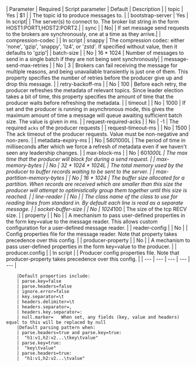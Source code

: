 


| Parameter | Required | Script parameter | Default | Description |
| topic | Yes | $1 | | The topic id to produce messages to. | 
| bootstrap-server | Yes | In script| | The server(s) to connect to. The broker list string in the form HOST1:PORT1,HOST2:PORT2.|
| sync | | No| | If set message send requests to the brokers are synchronously, one at a time as they arrive.|
| compression-codec | | In script | snappy | The compression codec: either 'none', 'gzip', 'snappy', 'lz4', or 'zstd'. If specified without value, then it defaults to 'gzip'|
| batch-size | | No | 16 * 1024 | Number of messages to send in a single batch if they are not being sent synchronously|
| message-send-max-retries | | No | 3 | Brokers can fail receiving the message for multiple reasons, and being unavailable transiently is just one of them. This property specifies the number of retries before the producer give up and drop this message. |
| retry-backoff-ms | | No | 100 | Before each retry, the producer refreshes the metadata of relevant topics. Since leader election takes a bit of time, this property specifies the amount of time that the producer waits before refreshing the metadata. |
| timeout | | No | 1000 | If set and the producer is running in asynchronous mode, this gives the maximum amount of time a message will queue awaiting sufficient batch size. The value is given in ms. |
| request-required-acks | | No | -1 | The required `acks` of the producer requests |
| request-timeout-ms | | No | 1500  | The ack timeout of the producer requests. Value must be non-negative and non-zero. |
| metadata-expiry-ms | | No | 5*60*1000L | The period of time in milliseconds after which we force a refresh of metadata even if we haven't seen any leadership changes. |
| max-block-ms | | No | 60*1000L | The max time that the producer will block for during a send request. |
| max-memory-bytes | | No | 32 * 1024 * 1024L | The total memory used by the producer to buffer records waiting to be sent to the server. |
| max-partition-memory-bytes | | No | 16 * 1024 | The buffer size allocated for a partition. When records are received which are smaller than this size the producer will attempt to optimistically group them together until this size is reached.  |
| line-reader | | No | | The class name of the class to use for reading lines from standard in. By default each line is read as a separate message. |
| socket-buffer-size | | No | 1024*100 | The size of the tcp RECV size. |
| property | | No | | A mechanism to pass user-defined properties in the form key=value to the message reader. This allows custom configuration for a user-defined message reader. |
| reader-config | | No | | Config properties file for the message reader. Note that property takes precedence over this config. |
| producer-property | | No | | A mechanism to pass user-defined properties in the form key=value to the producer. |
| producer.config | | In script | | Producer config properties file. Note that producer-property takes precedence over this config. |
| --- | --- | --- | --- | --- |



        |Default properties include:
        | parse.key=false
        | parse.headers=false
        | ignore.error=false
        | key.separator=\t
        | headers.delimiter=\t
        | headers.separator=,
        | headers.key.separator=:
        | null.marker=   When set, any fields (key, value and headers) equal to this will be replaced by null
        |Default parsing pattern when:
        | parse.headers=true and parse.key=true:
        |  "h1:v1,h2:v2...\tkey\tvalue"
        | parse.key=true:
        |  "key\tvalue"
        | parse.headers=true:
        |  "h1:v1,h2:v2...\tvalue"

